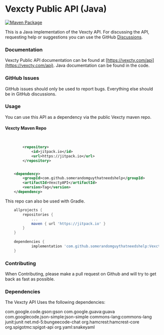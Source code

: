 Vexcty Public API (Java)
======
[![Maven Package](https://github.com/HypixelDev/PublicAPi/actions/workflows/maven.yml/badge.svg)](https://github.com/HypixelDev/PublicAPi/actions/workflows/maven.yml)

This is a Java implementation of the Vexcty API. For discussing the API, requesting help or suggestions you can use the
GitHub [Discussions](https://github.com/MOONSWORKSHOPLLC/VexctyAPI/discussions).

### Documentation

Vexcty Public API documentation can be found at [https://vexcty.com/api](https://vexcty.com/api). Java
documentation can be found in the code.

### GitHub Issues

GitHub issues should only be used to report bugs. Everything else should be in GitHub discussions.

### Usage

You can use this API as a dependency via the public Vexcty maven repo.
#### Vexcty Maven Repo

```xml


		<repository>
		    <id>jitpack.io</id>
		    <url>https://jitpack.io</url>
		</repository>


	<dependency>
	    <groupId>com.github.somerandomguythatneedshelp</groupId>
	    <artifactId>VexctyAPI</artifactId>
	    <version>Tag</version>
	</dependency>
```

This repo can also be used with Gradle.

```gradle
	allprojects {
		repositories {
			...
			maven { url 'https://jitpack.io' }
		}
	}
    
   	dependencies {
	        implementation 'com.github.somerandomguythatneedshelp:VexctyAPI:Tag'
	} 
```

### Contributing

When Contributing, please make a pull request on Github and will try to get back as fast as possible.

### Dependencies

The Vexcty API Uses the following dependencies:

com.google.code.gson:gson
com.google.guava:guava
com.googlecode.json-simple:json-simple
commons-lang:commons-lang
junit:junit
net.md-5:bungeecode-chat
org.hamcrest:hamcrest-core
org.spigotmc:spigot-api
org.yaml:snakeyaml
